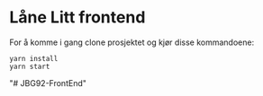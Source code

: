 # Låne Litt frontend

For å komme i gang clone prosjektet og kjør disse kommandoene:

```
yarn install
yarn start
```
"# JBG92-FrontEnd" 

